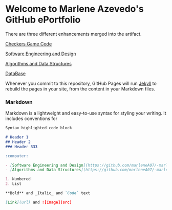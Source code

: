 # **Welcome to Marlene Azevedo's GitHub ePortfolio**
  

There are three different enhancements merged into the artifact. 

[Checkers Game Code](https://github.com/marleneA07/-marlene07.github.io/blob/master/Checkers_Game_Code)

[Software Engineering and Design](https://github.com/marleneA07/-marlene07.github.io/blob/master/Software_Engineering_and_Design)

[Algorithms and Data Structures](https://github.com/marleneA07/-marlene07.github.io/blob/master/Algorithm_and_Data_Structure)

[DataBase](https://github.com/marleneA07/-marlene07.github.io/blob/master/DataBase)

Whenever you commit to this repository, GitHub Pages will run [Jekyll](https://jekyllrb.com/) to rebuild the pages in your site, from the content in your Markdown files.

### Markdown

Markdown is a lightweight and easy-to-use syntax for styling your writing. It includes conventions for

```markdown
Syntax highlighted code block

# Header 1
## Header 2
### Header 333

:computer:

- [Software Engineering and Design](https://github.com/marleneA07/-marlene07.github.io/blob/master/Software_Engineering_and_Design).
- [Algorithms and Data Structures](https://github.com/marleneA07/-marlene07.github.io/blob/master/Algorithm_and_Data_Structure).

1. Numbered
2. List

**Bold** and _Italic_ and `Code` text

[Link](url) and ![Image](src)
```





